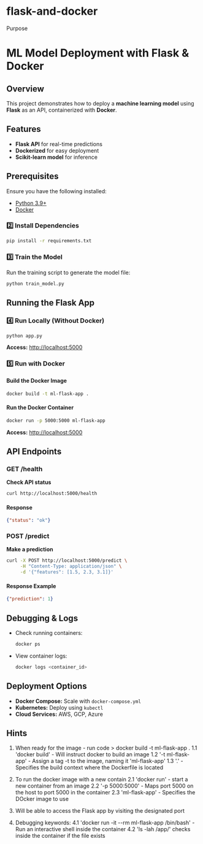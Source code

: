 # flask-and-docker
Purpose 
# ML Model Deployment with Flask & Docker

## Overview
This project demonstrates how to deploy a **machine learning model** using **Flask** as an API, containerized with **Docker**.

## Features
- **Flask API** for real-time predictions
- **Dockerized** for easy deployment
- **Scikit-learn model** for inference

## Prerequisites
Ensure you have the following installed:
- [Python 3.9+](https://www.python.org/downloads/)
- [Docker](https://www.docker.com/get-started)


### 2️⃣ Install Dependencies
```bash
pip install -r requirements.txt
```

### 3️⃣ Train the Model
Run the training script to generate the model file:
```bash
python train_model.py
```

## Running the Flask App
### 4️⃣ Run Locally (Without Docker)
```bash
python app.py
```
**Access:** [http://localhost:5000](http://localhost:5000)

### 5️⃣ Run with Docker
#### **Build the Docker Image**
```bash
docker build -t ml-flask-app .
```

#### **Run the Docker Container**
```bash
docker run -p 5000:5000 ml-flask-app
```
**Access:** [http://localhost:5000](http://localhost:5000)

## API Endpoints
### **GET /health**
**Check API status**
```bash
curl http://localhost:5000/health
```
#### **Response**
```json
{"status": "ok"}
```

### **POST /predict**
**Make a prediction**
```bash
curl -X POST http://localhost:5000/predict \
     -H "Content-Type: application/json" \
     -d '{"features": [1.5, 2.3, 3.1]}'
```
#### **Response Example**
```json
{"prediction": 1}
```

## Debugging & Logs
- Check running containers:
  ```bash
  docker ps
  ```
- View container logs:
  ```bash
  docker logs <container_id>
  ```

## Deployment Options
- **Docker Compose:** Scale with `docker-compose.yml`
- **Kubernetes:** Deploy using `kubectl`
- **Cloud Services:** AWS, GCP, Azure


## Hints
1. When ready for the image - run code > docker build -t ml-flask-app . 
    1.1 'docker build' - Will instruct docker to build an image
    1.2 '-t ml-flask-app' - Assign a tag -t to the image, naming it 'ml-flask-app'
    1.3 '.' - Specifies the build context where the Dockerfile is located

2. To run the docker image with a new contain
    2.1 'docker run' - start a new container from an image
    2.2 '-p 5000:5000' - Maps port 5000 on the host to port 5000 in the container
    2.3 'ml-flask-app' - Specifies the DOcker image to use

3. Will be able to access the Flask app by visiting the designated port

4. Debugging keywords:
    4.1 'docker run -it --rm ml-flask-app /bin/bash' - Run an interactive shell inside the container
    4.2 'ls -lah /app/' checks inside the container if the file exists


